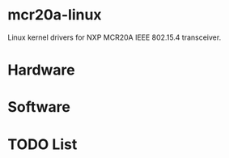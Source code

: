 # mcr20a-linux
Linux kernel drivers for NXP MCR20A IEEE 802.15.4 transceiver.

# Hardware

# Software

# TODO List
